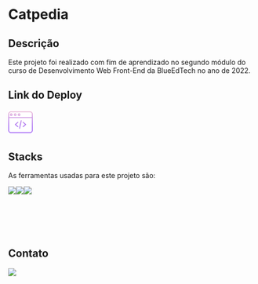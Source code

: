 # Catpedia

## Descrição

Este projeto foi realizado com fim de aprendizado no segundo módulo do curso de Desenvolvimento Web Front-End da BlueEdTech no ano de 2022.

## Link do Deploy
<a href="https://catpedia.vercel.app/" target="_blank"><img src="./assets/img/codeicon.png" style="width:10%"></a>

## Stacks

As ferramentas usadas para este projeto são:

<div style="display: flex">
    <img src="https://img.icons8.com/color/96/000000/javascript--v1.png"/>
    <img src="https://img.icons8.com/ios-filled/100/000000/css3.png"/>
    <img src="https://img.icons8.com/officexs/344/react.png" height="95px"/>
</div>

## Contato

<a href="https://www.linkedin.com/in/beatriz-lages-melga%C3%A7o-036553218/" target="_blank">
    <img src="https://img.icons8.com/color/96/000000/linkedin-circled--v1.png"/>
</a>

